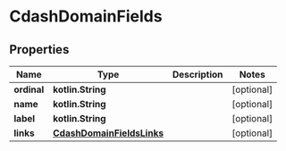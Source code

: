 
# CdashDomainFields

## Properties
| Name | Type | Description | Notes |
| ------------ | ------------- | ------------- | ------------- |
| **ordinal** | **kotlin.String** |  |  [optional] |
| **name** | **kotlin.String** |  |  [optional] |
| **label** | **kotlin.String** |  |  [optional] |
| **links** | [**CdashDomainFieldsLinks**](CdashDomainFieldsLinks.md) |  |  [optional] |



